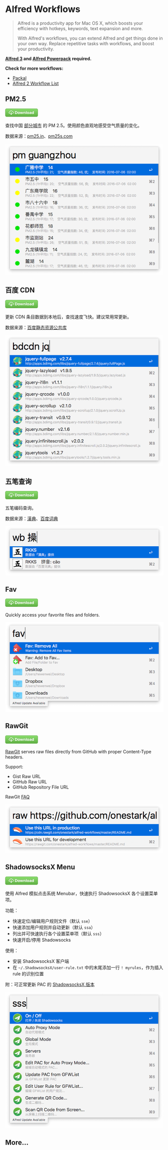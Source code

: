 # Alfred Workflows

> Alfred is a productivity app for Mac OS X, which boosts your efficiency with hotkeys, keywords, text expansion and more. 
>
> With Alfred's workflows, you can extend Alfred and get things done in your own way. Replace repetitive tasks with workflows, and boost your productivity.

**[Alfred 3] and [Alfred Powerpack] required.**

**Check for more workflows:**
- [Packal]
- [Alfred 2 Workflow List]


## PM2.5

[![Download][dl_btn]][pm2.5_wf]

查找中国 [部分城市](http://pm25.in/) 的 PM 2.5。使用颜色直观地感受空气质量的变化。

数据来源：[pm25.in](http://pm25.in/)、[pm25s.com](http://www.pm25s.com/)

![PM2.5][pm2.5_shot]


## 百度 CDN

[![Download][dl_btn]][baidu_cdn_wf]

更新 CDN 条目数据到本地后，查找速度飞快。建议常用常更新。

数据来源：[百度静态资源公共库](http://cdn.code.baidu.com/)

![Baidu CDN][baidu-cdn_shot]


## 五笔查询

[![Download][dl_btn]][wubi_wf]

五笔编码查询。

数据来源：[漢典](http://www.zdic.net/)、[百度词典](http://dict.baidu.com/)

![五笔查询][wubi_shot]


## Fav

[![Download][dl_btn]][fav_wf]

Quickly access your favorite files and folders.

![Fav][fav_shot]


## RawGit

[![Download][dl_btn]][rawgit_wf]

[RawGit](https://rawgit.com/) serves raw files directly from GitHub with proper Content-Type headers.

Support:

- Gist Raw URL
- GitHub Raw URL
- GitHub Repository File URL

RawGit [FAQ](https://github.com/rgrove/rawgit/wiki/Frequently-Asked-Questions)

![RawGit][rawgit_shot]


## ShadowsocksX Menu

[![Download][dl_btn]][ssx-menu_wf]

使用 Alfred 模拟点击系统 Menubar，快速执行 ShadowsocksX 各个设置菜单项。

功能：

- 快速定位/编辑用户规则文件（默认 `sse`）
- 快速添加用户规则并自动更新（默认 `ssa`）
- 列出并可快速执行各个设置菜单项（默认 `sss`）
- 快速开启/停用 Shadowsocks

使用：

- 安装 ShadowsocksX 客户端
- 在 `~/.ShadowsocksX/user-rule.txt` 中的末尾添加一行 `! myrules`，作为插入 rule 的识别位置

附：可正常更新 PAC 的 [ShadowsocksX 版本](https://github.com/RobertYan/ShadowsocksX)

![ShadowsocksX Menu][ssx-menu_shot]


## More...

[dl_btn]: assets/btn_dl_gr.png "Download"

[pm2.5_wf]: https://github.com/onestark/alfred-workflows/raw/master/downloads/PM2.5.alfredworkflow
[pm2.5_shot]: assets/pm2.5_shot.png

[baidu_cdn_wf]: https://github.com/onestark/alfred-workflows/raw/master/downloads/Baidu-CDN.alfredworkflow
[baidu-cdn_shot]: assets/baidu-cdn_shot.png

[wubi_wf]: https://github.com/onestark/alfred-workflows/raw/master/downloads/Wubi.alfredworkflow
[wubi_shot]: assets/wubi_shot.png

[fav_wf]: https://github.com/onestark/alfred-workflows/raw/master/downloads/Fav.alfredworkflow
[fav_shot]: assets/fav_shot.png

[rawgit_wf]: https://github.com/onestark/alfred-workflows/raw/master/downloads/RawGit.alfredworkflow
[rawgit_shot]: assets/rawgit_shot.png

[ssx-menu_wf]: https://github.com/onestark/alfred-workflows/raw/master/downloads/ShadowsocksX-Menu.alfredworkflow
[ssx-menu_shot]: assets/ssx-menu_shot.png

[Alfred 3]: https://www.alfredapp.com/
[Alfred Powerpack]: https://www.alfredapp.com/powerpack/
[Alfred 2 Workflow List]:http://alfredworkflow.com/
[Packal]: http://www.packal.org/
